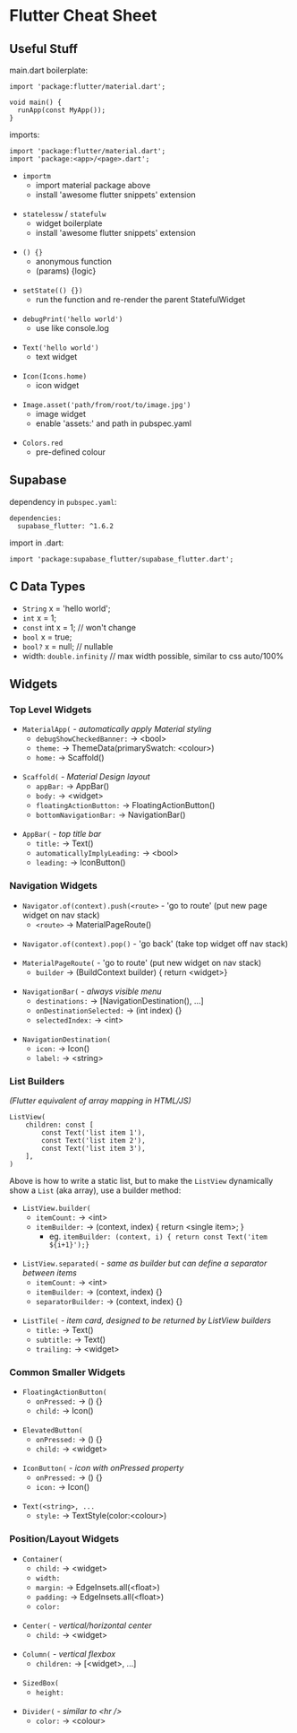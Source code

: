 # Flutter Cheat Sheet

## Useful Stuff

main.dart boilerplate:
```
import 'package:flutter/material.dart';

void main() {
  runApp(const MyApp());
}
```

imports:
```
import 'package:flutter/material.dart';
import 'package:<app>/<page>.dart';
```

- `importm`
    - import material package above
    - install 'awesome flutter snippets' extension
<br /><br />
- `statelessw` / `statefulw`
    - widget boilerplate
    - install 'awesome flutter snippets' extension
<br /><br />
- `() {}`
    - anonymous function
    - (params) {logic}
<br /><br />
- `setState(() {})`
    - run the function and re-render the parent StatefulWidget
<br /><br />
- `debugPrint('hello world')`
    - use like console.log
<br /><br />
- `Text('hello world')`
    - text widget
<br /><br />
- `Icon(Icons.home)`
    - icon widget
<br /><br />
- `Image.asset('path/from/root/to/image.jpg')`
    - image widget
    - enable 'assets:' and path in pubspec.yaml
<br /><br />
- `Colors.red`
    - pre-defined colour

## Supabase

dependency in `pubspec.yaml`:
```
dependencies:
  supabase_flutter: ^1.6.2
```

import in .dart:
```
import 'package:supabase_flutter/supabase_flutter.dart';
```

## C Data Types
- `String` x = 'hello world';
- `int` x = 1;
- `const` int x = 1; // won't change
- `bool` x = true;
- `bool?` x = null; // nullable
- width: `double.infinity` // max width possible, similar to css auto/100%

##  Widgets

### Top Level Widgets

- `MaterialApp(` - _automatically apply Material styling_
    - `debugShowCheckedBanner:` -> \<bool>
    - `theme:` -> ThemeData(primarySwatch: \<colour>)
    - `home:` -> Scaffold()
<br /><br />
- `Scaffold(` - _Material Design layout_
    - `appBar:` -> AppBar()
    - `body:` -> \<widget>
    - `floatingActionButton:` -> FloatingActionButton()
    - `bottomNavigationBar:` -> NavigationBar()
<br /><br />
- `AppBar(` - _top title bar_
    - `title:` -> Text()
    - `automaticallyImplyLeading:` -> \<bool>
    - `leading:` -> IconButton()


### Navigation Widgets

- `Navigator.of(context).push(<route>` - 'go to route' (put new page widget on nav stack)
    - `<route>` -> MaterialPageRoute()
<br /><br />
- `Navigator.of(context).pop()` - 'go back' (take top widget off nav stack)
<br /><br />
- `MaterialPageRoute(` - 'go to route' (put new widget on nav stack)
    - `builder` -> (BuildContext builder) { return \<widget>}
<br /><br />
- `NavigationBar(` - _always visible menu_
    - `destinations:` -> [NavigationDestination(), ...]
    - `onDestinationSelected:` -> (int index) {}
    - `selectedIndex:` -> \<int>
<br /><br />
- `NavigationDestination(`
    - `icon:` -> Icon()
    - `label:` -> \<string>

### List Builders
_(Flutter equivalent of array mapping in HTML/JS)_

```
ListView(
    children: const [
        const Text('list item 1'),
        const Text('list item 2'),
        const Text('list item 3'),
    ],
)
```

Above is how to write a static list, but to make the `ListView` dynamically show a `List` (aka array), use a builder method:

- `ListView.builder(`
    - `itemCount:` -> \<int>
    - `itemBuilder:` -> (context, index) { return \<single item>; }
        - eg. `itemBuilder: (context, i) { return const Text('item ${i+1}');}`
<br /><br />
- `ListView.separated(` - _same as builder but can define a separator between items_
    - `itemCount:` -> \<int>
    - `itemBuilder:` -> (context, index) {}
    - `separatorBuilder:` -> (context, index) {}
<br /><br />
- `ListTile(` - _item card, designed to be returned by ListView builders_
    - `title:` -> Text()
    - `subtitle:` -> Text()
    - `trailing:` -> \<widget>

### Common Smaller Widgets

- `FloatingActionButton(`
    - `onPressed:` -> () {}
    - `child:` -> Icon()
<br /><br />
- `ElevatedButton(`
    - `onPressed:` -> () {}
    - `child:` -> \<widget>
<br /><br />
- `IconButton(` - _icon with onPressed property_
    - `onPressed:` -> () {}
    - `icon:` -> Icon()
<br /><br />
- `Text(<string>, ...`
    - `style:` -> TextStyle(color:\<colour>)

### Position/Layout Widgets

- `Container(`
    - `child:` -> \<widget>
    - `width:`
    - `margin:` -> EdgeInsets.all(\<float>)
    - `padding:` -> EdgeInsets.all(\<float>)
    - `color:`
<br /><br />
- `Center(` - _vertical/horizontal center_
    - `child:` -> \<widget>
<br /><br />
- `Column(` - _vertical flexbox_
    - `children:` -> [\<widget>, ...]
<br /><br />
- `SizedBox(`
    - `height:`
<br /><br />
- `Divider(` - _similar to \<hr />_
    - `color:` -> \<colour>